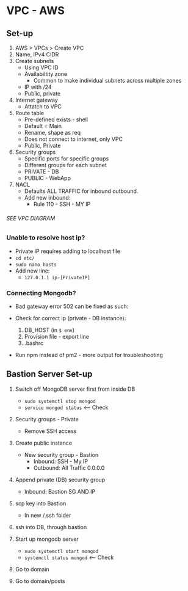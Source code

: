 # VPC - AWS

## Set-up

1) AWS > VPCs > Create VPC
2) Name, IPv4 CIDR
3) Create subnets
	- Using VPC ID
	- Availabiltity zone
		- Common to make individual subnets across multiple zones
	- IP with /24
	- Public, private
4) Internet gateway
	- Attatch to VPC
5) Route table
	- Pre-defined exists - shell
	- Default = Main
	- Rename, shape as req
	- Does not connect to internet, only VPC
	- Public, Private
6) Security groups
	- Specific ports for specific groups
	- Different groups for each subnet
	- PRIVATE - DB
	- PUBLIC - WebApp
7) NACL
	- Defaults ALL TRAFFIC for inbound outbound.
	- Add new inbound:
		- Rule 110 - SSH - MY IP

###### SEE VPC DIAGRAM


### Unable to resolve host ip?
- Private IP requires adding to localhost file
- `cd etc/`
- `sudo nano hosts`
- Add new line:
	- `127.0.1.1 ip-[PrivateIP]`


### Connecting Mongodb?

- Bad gateway error 502 can be fixed as such:

- Check for correct ip (private - DB instance):
	1) DB_HOST (in `$ env`)
	2) Provision file - export line 
	3) .bashrc

- Run npm instead of pm2 - more output for troubleshooting

## Bastion Server Set-up

1) Switch off MongoDB server first from inside DB
	- `sudo systemctl stop mongod`
	- `service mongod status` <-- Check

2) Security groups - Private
	- Remove SSH access
3) Create public instance
	- New security group - Bastion
		- Inbound: SSH - My IP
		- Outbound: All Traffic 0.0.0.0
4) Append private (DB) security group
	-  Inbound: Bastion SG AND IP
5) scp key into Bastion
	- In new /.ssh folder
6) ssh into DB, through bastion
7) Start up mongodb server
	- `sudo systemctl start mongod`
	- `systemctl status mongod` <-- Check
8) Go to domain
9) Go to domain/posts
